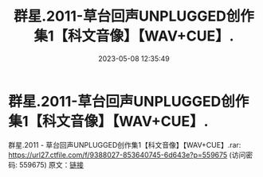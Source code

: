 ﻿---
title: 群星.2011-草台回声UNPLUGGED创作集1【科文音像】【WAV+CUE】.
date: 2023-05-08 12:35:49
categories: WAV车载音乐、镜像
tags: 华语中文
---
# 群星.2011-草台回声UNPLUGGED创作集1【科文音像】【WAV+CUE】.

群星.2011 -
草台回声UNPLUGGED创作集1【科文音像】【WAV+CUE】.rar: https://url27.ctfile.com/f/9388027-853640745-6d643e?p=559675
(访问密码: 559675)
原文：[链接](https://blog.sina.com.cn/s/blog_1647c7e76010311sc.html)